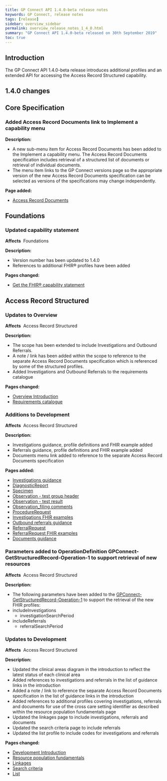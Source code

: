 ```yaml
---
title: GP Connect API 1.4.0-beta release notes
keywords: GP Connect, release notes
tags: [release]
sidebar: overview_sidebar
permalink: overview_release_notes_1_4_0.html
summary: "GP Connect API 1.4.0-beta released on 30th September 2019"
toc: true
---
```


## Introduction ##

The GP Connect API 1.4.0-beta release introduces additional profiles and an extended API for accessing the Access Record Structured capability.

## 1.4.0 changes ##

## Core Specification ##

### Added Access Record Documents link to Implement a capability menu ###

**Description:**

- A new sub-menu item for Access Record Documents has been added to the Implement a capability menu. The Access Record Documents specification includes retrieval of a structured list of documents or retrieval of individual documents.
- The menu item links to the GP Connect versions page so the appropriate version of the new Access Record Documents specification can be selected as versions of the specifications may change independently.

**Page added:**

- [Access Record Documents](accessrecord_documents.html)

## Foundations ##

### Updated capability statement ###

**Affects**&nbsp; Foundations

**Description:**

- Version number has been updated to 1.4.0
- References to additional FHIR&reg; profiles have been added

**Pages changed:**
- [Get the FHIR&reg; capability statement](foundations_use_case_get_the_fhir_capability_statement.html)

## Access Record Structured ##

###  Updates to Overview ###

**Affects**&nbsp; Access Record Structured

**Description:**

- The scope has been extended to include Investigations and Outbound Referrals.
- A note / link has been added within the scope to reference to the separate Access Record Documents specification which is referenced by some of the structured profiles.
- Added Investigations and Outbound Referrals to the requirements catalogue

**Pages changed:**
- [Overview Introduction](accessrecord_structured.html)
- [Requirements catalogue](pages/accessrecord_structured/GP%20Connect%20Req%20Cat%20-%20Access%20Record%20Structured%20Data%20v2.2.xlsx)

### Additions to Development ###

**Affects**&nbsp; Access Record Structured

**Description:**

- Investigations guidance, profile definitions and FHIR example added
- Referrals guidance, profile definitions and FHIR example added
- Documents menu link added to reference to the separate Access Record Documents specification

**Pages added:**

- [Investigations guidance](accessrecord_structured_development_pathology_guidance.html)
- [DiagnosticReport](accessrecord_structured_development_diagnosticreport.html)
- [Specimen](accessrecord_structured_development_specimen.html)
- [Observation - test group header](accessrecord_structured_development_observation_testgroup.html)
- [Observation - test result](accessrecord_structured_development_observation_testresult.html)
- [Observation_filing comments](accessrecord_structured_development_observation_filingcomments.html)
- [ProcedureRequest](accessrecord_structured_development_procedurerequest.html)
- [Investigations FHIR examples](accessrecord_structured_development_fhir_examples_pathology.html)
- [Outbound referrals guidance](accessrecord_structured_development_referralrequest_guidance.html)
- [ReferralRequest](accessrecord_structured_development_referralrequest.html)
- [ReferralRequest FHIR examples](accessrecord_structured_development_fhir_examples_referrals.html)
- [Documents guidance](accessrecord_documents.html)

### Parameters added to OperationDefinition GPConnect-GetStructuredRecord-Operation-1 to support retrieval of new resources ###
**Affects**&nbsp; Access Record Structured

**Description:**
- The following parameters have been added to the [GPConnect-GetStructuredRecord-Operation-1](https://fhir.nhs.uk/STU3/OperationDefinition/GPConnect-GetStructuredRecord-Operation-1/_history/1.8?_format=json) to support the retrieval of the new FHIR profiles:
- includeInvestigations
  - investigationSearchPeriod
- includeReferrals
  - referralSearchPeriod


### Updates to Development ###

**Affects**&nbsp; Access Record Structured

**Description:**

- Updated the clinical areas diagram in the introduction to reflect the latest status of each clinical area
- Added references to investigations and referrals in the list of guidance links in the introduction
- Added a note / link to reference the separate Access Record Documents specification in the list of guidance links in the introduction
- Added references to additional profiles covering investigations, referrals and documents for use of the cross care setting identifier as described within the resource population fundamentals page
- Updated the linkages page to include investigations, referrals and documents
- Updated the search criteria page to include referrals
- Updated the list profile to include codes for investigations and referrals

**Pages changed:**

- [Development Introduction](accessrecord_structured_development.html)
- [Resource population fundamentals](accessrecord_structured_development_resources_overview.html)
- [Linkages](accessrecord_structured_development_linkages.html)
- [Search criteria](accessrecord_structured_development_search.html)
- [List](accessrecord_structured_development_list.html)
